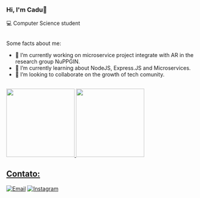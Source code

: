### Hi, I'm Cadu👋

💻 Computer Science student
##
Some facts about me:

- 🔭 I’m currently working on microservice project integrate with AR in the research group NuPPGIN.
- 🌱 I’m currently learning about NodeJS, Express.JS and Microservices.
- 👯 I’m looking to collaborate on the growth of tech comunity.
## 
<div>
<a href="https://github.com/CaduConrado">
<img height="180cm" src="https://github-readme-stats.vercel.app/api?username=CaduConrado&theme=chartreuse-dark&show_icons=true">
<img height="180cm" src="https://github-readme-stats.vercel.app/api/top-langs/?username=CaduConrado&layout=compact&langs_count=16&theme=chartreuse-dark"/>
</div>


## Contato: 
[![Email](https://img.shields.io/badge/Gmail-D14836?style=for-the-badge&logo=gmail&logoColor=white)](mailto:conradobcc@gmail.com)
[![Instagram](https://img.shields.io/badge/Instagram-E4405F?style=for-the-badge&logo=instagram&logoColor=white)](https://www.instagram.com/cadu_conrado_/)
